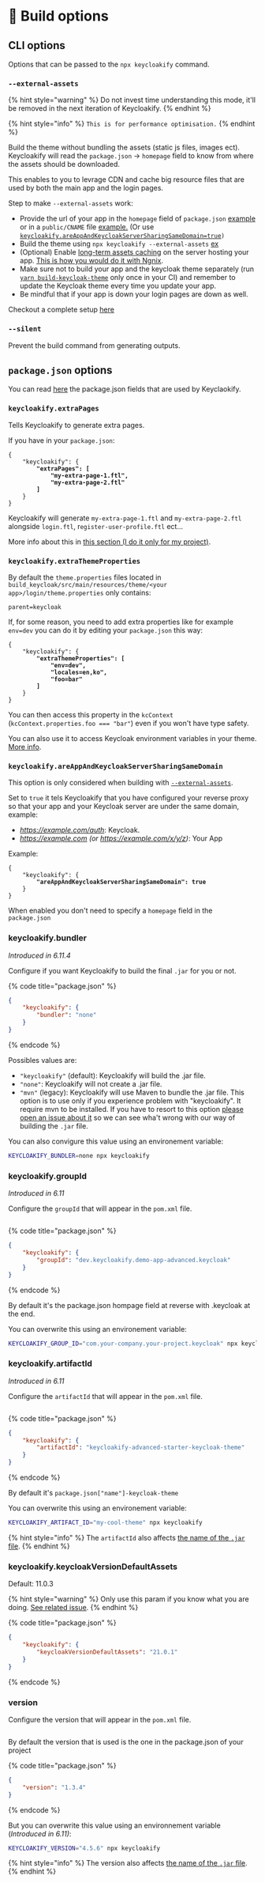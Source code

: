# 📖 Build options

## CLI options

Options that can be passed to the `npx keycloakify` command.

### `--external-assets`

{% hint style="warning" %}
Do not invest time understanding this mode, it'll be removed in the next iteration of Keycloakify. &#x20;
{% endhint %}

{% hint style="info" %}
`This is for performance optimisation.`
{% endhint %}

Build the theme without bundling the assets (static js files, images ect). Keycloakify will read the `package.json` -> `homepage` field to know from where the assets should be downloaded. &#x20;

This enables to you to levrage CDN and cache big resource files that are used by both the main app and the login pages. &#x20;

Step to make `--external-assets` work: &#x20;

* Provide the url of your app in the `homepage` field of `package.json` [example](https://github.com/garronej/keycloakify-demo-app/blob/7847cc70ef374ab26a6cc7953461cf25603e9a6d/package.json#L2) or in a `public/CNAME` file [example.](https://github.com/garronej/keycloakify-demo-app/blob/main/public/CNAME) (Or use [`keycloakify.areAppAndKeycloakServerSharingSameDomain=true`](build-options.md#keycloakify.isappandkeycloakserversharingsamedomain)`)`
* Build the theme using `npx keycloakify --external-assets` [ex](https://github.com/codegouvfr/keycloakify-starter/blob/38dd7a946e60556cdc85a5579da5dd81783ac84f/.github/workflows/ci.yaml#L27)
* (Optional) Enable [long-term assets caching](https://create-react-app.dev/docs/production-build/#static-file-caching) on the server hosting your app. [This is how you would do it with Ngnix](https://github.com/garronej/keycloakify-demo-app/blob/f08e02e1bd0c67b3cc8d49c03d4dd6d7916f457b/nginx.conf#L17-L29).
* Make sure not to build your app and the keycloak theme separately (run [`yarn build-keycloak-theme`](https://github.com/codegouvfr/keycloakify-starter/blob/ae6bcd89d5898d8de3dea417e4e0acaf1e8ec30c/package.json#L13) only once in your CI) and remember to update the Keycloak theme every time you update your app.
* Be mindful that if your app is down your login pages are down as well.

Checkout a complete setup [here](https://github.com/codegouvfr/keycloakify-starter)

### `--silent`

Prevent the build command from generating outputs. &#x20;

## `package.json` options

You can read [here](https://github.com/InseeFrLab/keycloakify/blob/832434095eac722207c55062fd2b825d1f691722/src/bin/build-keycloak-theme/BuildOptions.ts#L7-L16) the package.json fields that are used by Keyclaokify.&#x20;

### `keycloakify.extraPages`

Tells Keycloakify to generate extra pages. &#x20;

If you have in your `package.json`: &#x20;

<pre class="language-json" data-title="package.json"><code class="lang-json">{
    "keycloakify": {
<strong>        "extraPages": [ 
</strong><strong>            "my-extra-page-1.ftl", 
</strong><strong>            "my-extra-page-2.ftl" 
</strong><strong>        ]
</strong>    }
}
</code></pre>

Keycloakify will generate `my-extra-page-1.ftl` and `my-extra-page-2.ftl` alongside `login.ftl`, r`egister-user-profile.ftl` ect...

More info about this in [this section (I do it only for my project)](limitations.md#i-have-established-that-a-page-that-i-need-isnt-supported-out-of-the-box-by-keycloakify-now-what). &#x20;

### `keycloakify.extraThemeProperties`

By default the `theme.properties` files located in `build_keycloak/src/main/resources/theme/<your app>/login/theme.properties` only contains:&#x20;

```
parent=keycloak
```

If, for some reason, you need to add extra properties like for example `env=dev` you can do it by editing your `package.json` this way: &#x20;

<pre class="language-json" data-title="package.json"><code class="lang-json">{
    "keycloakify": {
<strong>        "extraThemeProperties": [ 
</strong><strong>            "env=dev",
</strong><strong>            "locales=en,ko",
</strong><strong>            "foo=bar"
</strong><strong>        ]
</strong>    }
}
</code></pre>

You can then access this property in the `kcContext` (`kcContext.properties.foo === "bar"`) even if you won't have type safety.

You can also use it to access Keycloak environment variables in your theme. [More info](https://github.com/keycloakify/keycloakify/issues/288#issuecomment-1491792859).

### `keycloakify.areAppAndKeycloakServerSharingSameDomain`

This option is only considered when building with [`--external-assets`](build-options.md#external-assets).  &#x20;

Set to `true` it tels Keycloakify that you have configured your reverse proxy so that your app and your Keycloak server are under the same domain, example: &#x20;

* _https://example.com/auth_: Keycloak.
* _https://example.com (or https://example.com/x/y/z)_: Your App

Example: &#x20;

<pre class="language-json" data-title="package.json"><code class="lang-json">{
    "keycloakify": {
<strong>        "areAppAndKeycloakServerSharingSameDomain": true
</strong>    }
}
</code></pre>

When enabled you don't need to specify a `homepage` field in the `package.json`

### keycloakify.bundler&#x20;

_Introduced in 6.11.4_

Configure if you want Keycloakify to build the final `.jar` for you or not. &#x20;

{% code title="package.json" %}
```json
{
    "keycloakify": {
        "bundler": "none"
    }
}
```
{% endcode %}

Possibles values are: &#x20;

* `"keycloakify"` (default): Keycloakify will build the .jar file.
* `"none"`: Keycloakify will not create a .jar file.
* `"mvn"` (legacy): Keycloakify will use Maven to bundle the .jar file. This option is to use only if you experience problem with "keycloakify". It require mvn to be installed. If you have to resort to this option [please open an issue about it](https://github.com/InseeFrLab/keycloakify/issues/new) so we can see wha't wrong with our way of building the `.jar` file.&#x20;

You can also convigure this value using an environement variable:&#x20;

```bash
KEYCLOAKIFY_BUNDLER=none npx keycloakify
```

### keycloakify.groupId

_Introduced in 6.11_

Configure the `groupId` that will appear in the `pom.xml` file. &#x20;

<figure><img src=".gitbook/assets/image (4).png" alt=""><figcaption></figcaption></figure>

{% code title="package.json" %}
```json
{
    "keycloakify": {
        "groupId": "dev.keycloakify.demo-app-advanced.keycloak"
    }
}
```
{% endcode %}

By default it's the package.json hompage field at reverse with .keycloak at the end. &#x20;

You can overwrite this using an environement variable:&#x20;

```bash
KEYCLOAKIFY_GROUP_ID="com.your-company.your-project.keycloak" npx keycloakify
```

### keycloakify.artifactId

_Introduced in 6.11_

Configure the `artifactId` that will appear in the `pom.xml` file. &#x20;

<figure><img src=".gitbook/assets/image (2).png" alt=""><figcaption></figcaption></figure>

{% code title="package.json" %}
```json
{
    "keycloakify": {
        "artifactId": "keycloakify-advanced-starter-keycloak-theme"
    }
}
```
{% endcode %}

By default it's `package.json["name"]-keycloak-theme`

You can overwrite this using an environement variable:&#x20;

```bash
KEYCLOAKIFY_ARTIFACT_ID="my-cool-theme" npx keycloakify
```

{% hint style="info" %}
The `artifactId` also affects [the name of the `.jar` file](https://github.com/InseeFrLab/keycloakify/blob/9f72024c61b1b36d71a42b242c05d7ac793e049b/src/bin/keycloakify/generateJavaStackFiles.ts#L85).
{% endhint %}

### keycloakify.keycloakVersionDefaultAssets

Default: 11.0.3

{% hint style="warning" %}
Only use this param if you know what you are doing. [See related issue](https://github.com/keycloakify/keycloakify/issues/276).
{% endhint %}

{% code title="package.json" %}
```json
{
    "keycloakify": {
        "keycloakVersionDefaultAssets": "21.0.1"
    }
}
```
{% endcode %}

### version

Configure the version that will appear in the `pom.xml` file. &#x20;

<figure><img src=".gitbook/assets/image (3).png" alt=""><figcaption></figcaption></figure>

By default the version that is used is the one in the package.json of your project

{% code title="package.json" %}
```json
{
    "version": "1.3.4"
}
```
{% endcode %}

But you can overwrite this value using an environnement variable (_Introduced in 6.11)_:&#x20;

```bash
KEYCLOAKIFY_VERSION="4.5.6" npx keycloakify
```

{% hint style="info" %}
The version also affects [the name of the `.jar` file](https://github.com/InseeFrLab/keycloakify/blob/9f72024c61b1b36d71a42b242c05d7ac793e049b/src/bin/keycloakify/generateJavaStackFiles.ts#L85).
{% endhint %}

